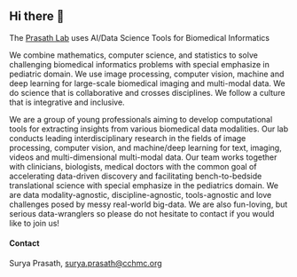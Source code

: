 ## Hi there 👋

<!--

**Here are some ideas to get you started:**

🙋‍♀️ A short introduction - what is your organization all about?
🌈 Contribution guidelines - how can the community get involved?
👩‍💻 Useful resources - where can the community find your docs? Is there anything else the community should know?
🍿 Fun facts - what does your team eat for breakfast?
🧙 Remember, you can do mighty things with the power of [Markdown](https://docs.github.com/github/writing-on-github/getting-started-with-writing-and-formatting-on-github/basic-writing-and-formatting-syntax)
-->


The [Prasath Lab](https://www.prasathlab.com/) uses AI/Data Science Tools for Biomedical Informatics

We combine mathematics, computer science, and statistics to solve challenging biomedical informatics problems with special emphasize in pediatric domain. We use image processing, computer vision, machine and deep learning for large-scale biomedical imaging and multi-modal data. We do science that is collaborative and crosses disciplines. We follow a culture that is integrative and inclusive.

We are a group of young professionals aiming to develop computational tools for extracting insights from various biomedical data modalities. Our lab conducts leading interdisciplinary research in the fields of image processing, computer vision, and machine/deep learning for text, imaging, videos and multi-dimensional multi-modal data. Our team works together with clinicians, biologists, medical doctors with the common goal of accelerating data-driven discovery and facilitating bench-to-bedside translational science with special emphasize in the pediatrics domain. We are data modality-agnostic, discipline-agnostic, tools-agnostic and love challenges posed by messy real-world big-data. We are also fun-loving, but serious data-wranglers so please do not hesitate to contact if you would like to join us!



#### Contact 

Surya Prasath, surya.prasath@cchmc.org
